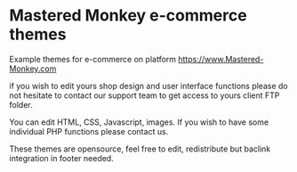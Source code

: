 # Mastered Monkey e-commerce themes
Example themes for e-commerce on platform https://www.Mastered-Monkey.com

if you wish to edit yours shop design and user interface functions please do not hesitate to contact our support team to get access to yours client FTP folder.

You can edit HTML, CSS, Javascript, images. If you wish to have some individual PHP functions please contact us.

These themes are opensource, feel free to edit, redistribute but baclink integration in footer needed.